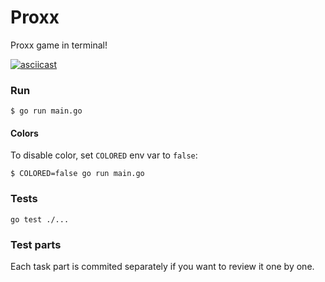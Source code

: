 # Proxx

Proxx game in terminal!

[![asciicast](https://asciinema.org/a/cK3F67HVH0ot3R42sitonEmX2.svg)](https://asciinema.org/a/cK3F67HVH0ot3R42sitonEmX2)

### Run

`$ go run main.go`

#### Colors

To disable color, set `COLORED` env var to `false`:

`$ COLORED=false go run main.go`

### Tests

`go test ./...`

### Test parts

Each task part is commited separately if you want to review it one by one.
